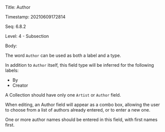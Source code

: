 Title:  Author

Timestamp: 20210609172814

Seq:    6.8.2

Level:  4 - Subsection

Body: 

The word `Author` can be used as both a label and a type. 

In addition to `Author` itself, this field type will be inferred for the following labels:

+ By
+ Creator

A Collection should have only one `Artist` or `Author` field. 

When editing, an Author field will appear as a combo box, allowing the user to choose from a list of authors already entered, or to enter a new one.

One or more author names should be entered in this field, with first names first.
